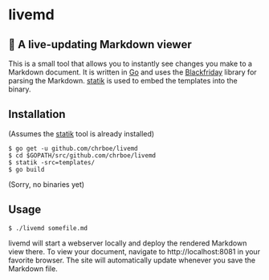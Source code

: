 # livemd

## 📝 A live-updating Markdown viewer

This is a small tool that allows you to instantly see changes you make to a
Markdown document. It is written in [Go](https://www.golang.org) and uses the
[Blackfriday](https://github.com/russross/blackfriday) library for parsing the
Markdown. [statik](https://github.com/rakyll/statik) is used to embed the
templates into the binary.

## Installation

(Assumes the [statik](https://github.com/rakyll/statik) tool is already installed)

```
$ go get -u github.com/chrboe/livemd
$ cd $GOPATH/src/github.com/chrboe/livemd
$ statik -src=templates/
$ go build
```

(Sorry, no binaries yet)

## Usage

```
$ ./livemd somefile.md
```

livemd will start a webserver locally and deploy the rendered Markdown view there.
To view your document, navigate to http://localhost:8081 in your favorite browser.
The site will automatically update whenever you save the Markdown file.
